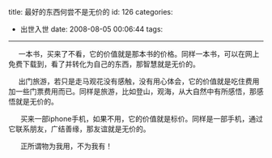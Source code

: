 title: 最好的东西何尝不是无价的
id: 126
categories:
  - 出世入世
date: 2008-08-05 00:06:44
tags:
---

     一本书，买来了不看，它的价值就是那本书的价格。同样一本书，可以在网上免费下载到，看了并转化为自己的东西，那智慧就是无价的。<!--more-->

     出门旅游，若只是走马观花没有感触，没有用心体会，它的价值就是吃住费用加一些门票费用而已。同样是旅游，比如登山，观海，从大自然中有所感悟，那感悟就是无价的。

      买来一部iphone手机，如果不用，它的价值就是标价。同样是一部手机，通过它联系朋友，广结善缘，那友谊就是无价的。

      正所谓物为我用，不为我有！